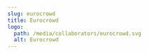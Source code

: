```yaml
---
slug: eurocrowd
title: Eurocrowd
logo:
  path: /media/collaborators/eurocrowd.svg
  alt: Eurocrowd
---
```


